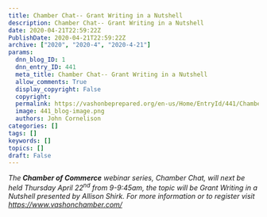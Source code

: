 ```yaml
---
title: Chamber Chat-- Grant Writing in a Nutshell
description: Chamber Chat-- Grant Writing in a Nutshell
date: 2020-04-21T22:59:22Z
PublishDate: 2020-04-21T22:59:22Z
archive: ["2020", "2020-4", "2020-4-21"]
params:
  dnn_blog_ID: 1
  dnn_entry_ID: 441
  meta_title: Chamber Chat-- Grant Writing in a Nutshell
  allow_comments: True
  display_copyright: False
  copyright:
  permalink: https://vashonbeprepared.org/en-us/Home/EntryId/441/Chamber-Chat-Grant-Writing-in-a-Nutshell
  image: 441_blog-image.png
  authors: John Cornelison
categories: []
tags: []
keywords: []
topics: []
draft: False
---
```


<p><i>The<b> Chamber of Commerce</b> webinar series, Chamber Chat, will next be held Thursday April 22<sup>nd</sup> from 9-9:45am, the topic will be Grant Writing in a Nutshell presented by Allison Shirk. For more information or to register visit </i><a href="https://www.vashonchamber.com/"><i>https://www.vashonchamber.com/</i></a></p>
